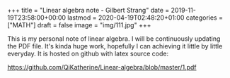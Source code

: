 +++
title = "Linear algebra note - Gilbert Strang"
date = 2019-11-19T23:58:00+00:00
lastmod = 2020-04-19T02:48:20+01:00
categories = ["MATH"]
draft = false
image = "img/111.jpg"
+++

This is my personal note of linear algebra. I will be continuously updating the
PDF file. It's kinda huge work, hopefully I can achieving it little by little
everyday. It is hosted on github with latex source code:

<https://github.com/QiKatherine/Linear-algebra/blob/master/1.pdf>
